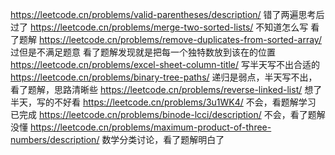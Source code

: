 https://leetcode.cn/problems/valid-parentheses/description/ 错了两遍思考后过了
https://leetcode.cn/problems/merge-two-sorted-lists/ 不知道怎么写 看了题解
https://leetcode.cn/problems/remove-duplicates-from-sorted-array/ 过但是不满足题意 看了题解发现就是把每一个独特数放到该在的位置
https://leetcode.cn/problems/excel-sheet-column-title/ 写半天写不出合适的
https://leetcode.cn/problems/binary-tree-paths/ 递归是弱点，半天写不出，看了题解，思路清晰些
https://leetcode.cn/problems/reverse-linked-list/ 想了半天，写的不好看
https://leetcode.cn/problems/3u1WK4/ 不会，看题解学习
已完成 https://leetcode.cn/problems/binode-lcci/description/ 不会，看了题解没懂
https://leetcode.cn/problems/maximum-product-of-three-numbers/description/ 数学分类讨论，看了题解明白了
